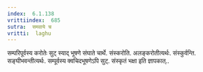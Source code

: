 ```yaml
---
index:  6.1.138
vrittiindex:  685
sutra:  समवाये च
vritti:  laghu 
---
```


सम्परिपूर्वस्य करोतेः सुट् स्याद् भूषणे संघाते चार्थे. संस्करोति. अलङ्करोतीत्यर्थः. संस्कुर्वन्ति. सङ्घीभवन्तीत्यर्थः. सम्पूर्वस्य क्वचिदभूषणेऽपि सुट्. संस्कृतं भक्षा इति ज्ञापकात्..

